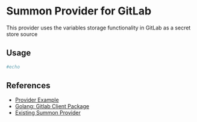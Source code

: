 # Summon Provider for GitLab

This provider uses the variables storage functionality in GitLab
as a secret store source

## Usage

```bash
#echo
```

## References

- [Provider Example](https://github.com/cyberark/summon-s3/blob/master/main.go)
- [Golang: Gitlab Client Package](https://github.com/xanzy/go-gitlab)
- [Existing Summon Provider](https://cyberark.github.io/summon/#providers)
